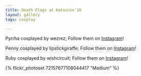 ```yaml
---
title: Death Flags at Katsucon'19
layout: gallery
tags: cosplay

---
```


Pyrrha cosplayed by wezrez; Follow them on [Instagram](https://www.instagram.com/wezrez)!

Penny cosplayed by lipstickgiraffe; Follow them on [Instagram](https://www.instagram.com/lipstickgiraffe)!

Ruby cosplayed by wishcircuit; Follow them on [Instagram](https://www.instagram.com/wishcircuit)!

{% flickr_photoset 72157677108044417 "Medium" %}

